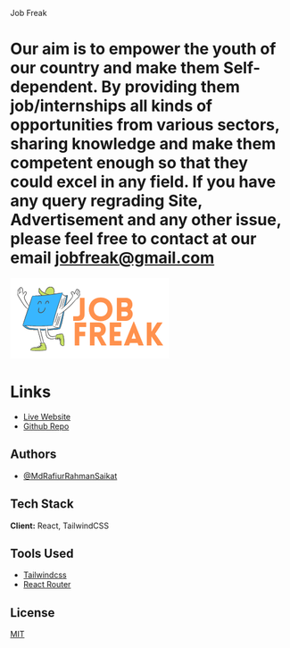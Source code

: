 Job Freak

# Our aim is to empower the youth of our country and make them Self-dependent. By providing them job/internships all kinds of opportunities from various sectors, sharing knowledge and make them competent enough so that they could excel in any field. If you have any query regrading Site, Advertisement and any other issue, please feel free to contact at our email jobfreak@gmail.com

![Logo](./public/assets/logo.png)

# Links

- [Live Website](https://job-freak.netlify.app/)
- [Github Repo](https://github.com/RafiurRahmanSaikat/job-freak)

## Authors

- [@MdRafiurRahmanSaikat](https://github.com/MdRafiurRahmanSaikat/)

## Tech Stack

**Client:** React, TailwindCSS



## Tools Used

- [Tailwindcss](https://tailwindcss.com/)
- [React Router](https://reactrouter.com/en/main)


## License

[MIT](https://choosealicense.com/licenses/mit/)
